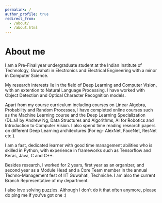 ```yaml
---
permalink: /
author_profile: true
redirect_from: 
  - /about/
  - /about.html
---
```

# About me

I am a Pre-Final year undergraduate student at the Indian Institute of Technology, Guwahati in Electronics and Electrical Engineering with a minor in Computer Science.
    
My research interests lie in the field of Deep Learning and Computer Vision, with an extention to Natural Language Processing. I have worked with Object Detection and Optical Character Recognition models.
    
Apart from my course curriculum including courses on Linear Algebra, Probability and Random Processes, I have completed online courses such as the Machine Learning course and the Deep Learning Specialization (DL.ai) by Andrew Ng, Data Structures and Algorithms, AI for Robotics and Introduction to Computer Vision. I also spend time reading research papers on different Deep Learning architectures (For eg- AlexNet, FaceNet, ResNet etc.).
    
I am a fast, dedicated learner with good time management abilities who is skilled in Python, with experience in frameworks such as Tensorflow and Keras, Java, C and C++.
    
Besides research, I worked for 2 years, first year as an organizer, and second year as a Module Head and a Core Team member in the annual Techno-Management fest of IIT Guwahati, Techniche. I am also the current Branch Representative of my department.
    
I also love solving puzzles. Although I don't do it that often anymore, please do ping me if you've got one :)
